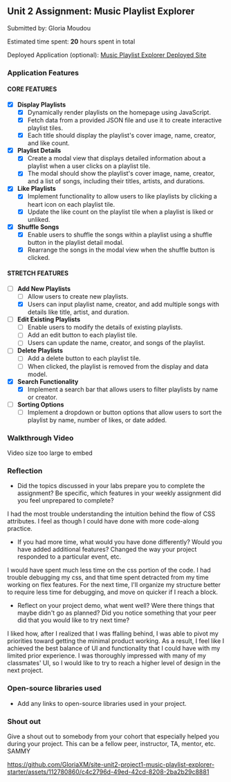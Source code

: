 ## Unit 2 Assignment: Music Playlist Explorer

Submitted by: Gloria Moudou

Estimated time spent: **20** hours spent in total

Deployed Application (optional): [Music Playlist Explorer Deployed Site](ADD_LINK_HERE)

### Application Features

#### CORE FEATURES

- [x] **Display Playlists**
  - [x] Dynamically render playlists on the homepage using JavaScript.
  - [x] Fetch data from a provided JSON file and use it to create interactive playlist tiles.
  - [x] Each title should display the playlist's cover image, name, creator, and like count.

- [x] **Playlist Details**
  - [x] Create a modal view that displays detailed information about a playlist when a user clicks on a playlist tile.
  - [x] The modal should show the playlist's cover image, name, creator, and a list of songs, including their titles, artists, and durations.

- [x] **Like Playlists**
  - [x] Implement functionality to allow users to like playlists by clicking a heart icon on each playlist tile.
  - [x] Update the like count on the playlist tile when a playlist is liked or unliked.

- [x] **Shuffle Songs**
  - [x] Enable users to shuffle the songs within a playlist using a shuffle button in the playlist detail modal.
  - [x] Rearrange the songs in the modal view when the shuffle button is clicked.

#### STRETCH FEATURES

- [ ] **Add New Playlists**
  - [ ] Allow users to create new playlists.
  - [x] Users can input playlist name, creator, and add multiple songs with details like title, artist, and duration.

- [ ] **Edit Existing Playlists**
  - [ ] Enable users to modify the details of existing playlists.
  - [ ] Add an edit button to each playlist tile.
  - [ ] Users can update the name, creator, and songs of the playlist.

- [ ] **Delete Playlists**
  - [ ] Add a delete button to each playlist tile.
  - [ ] When clicked, the playlist is removed from the display and data model.

- [x] **Search Functionality**
  - [x] Implement a search bar that allows users to filter playlists by name or creator.

- [ ] **Sorting Options**
  - [ ] Implement a dropdown or button options that allow users to sort the playlist by name, number of likes, or date added.

### Walkthrough Video

Video size too large to embed

### Reflection

* Did the topics discussed in your labs prepare you to complete the assignment? Be specific, which features in your weekly assignment did you feel unprepared to complete?

I had the most trouble understanding the intuition behind the flow of CSS attributes. I feel as though I could have done with more code-along practice.


* If you had more time, what would you have done differently? Would you have added additional features? Changed the way your project responded to a particular event, etc.

I would have spent much less time on the css portion of the code. I had trouble debugging my css, and that time spent detracted from my time working on flex features. For the next time, I'll organize my structure better to require less time for debugging, and move on quicker if I reach a block.

* Reflect on your project demo, what went well? Were there things that maybe didn't go as planned? Did you notice something that your peer did that you would like to try next time?

I liked how, after I realized that I was ffalling behind, I was able to pivot my priorities toward getting the minimal product working. As a result, I feel like I achieved the best balance of UI and functionality that I could have with my limited prior experience. I was thoroughly impressed with many of my classmates' UI, so I would like to try to reach a higher level of design in the next project.

### Open-source libraries used

- Add any links to open-source libraries used in your project.

### Shout out

Give a shout out to somebody from your cohort that especially helped you during your project. This can be a fellow peer, instructor, TA, mentor, etc.
SAMMY



https://github.com/GloriaXM/site-unit2-project1-music-playlist-explorer-starter/assets/112780860/c4c2796d-49ed-42cd-8208-2ba2b29c8881

